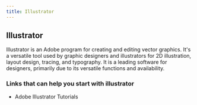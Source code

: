 ```yaml
---
title: Illustrator
---
```


## Illustrator

<p>Illustrator is an Adobe program for creating and editing vector graphics. It's a versatile tool used by graphic designers and illustrators for 2D illustration, layout design, tracing, and typography. It is a leading software for designers, primarily due to its versatile functions and availability.<p>

<h3>Links that can help you start with illustrator</h3>
<ul>
	<li>
		Adobe Illustrator Tutorials <a href="https://design.tutsplus.com/categories/adobe-illustrator</a> 
	</li>

	<li>
		Introduction to Flat Design <a href="https://design.tutsplus.com/tutorials/10-top-tips-on-creating-flat-design-graphics--cms-25888" target="blank">here</a>
	</li>

	<li>
		Creating flat icons using illustrator <a href="https://design.tutsplus.com/tutorials/create-a-set-of-flat-precious-gems-icons-in-adobe-illustrator--vector-26188" target="blank">here</a>
	</li>
</ul>